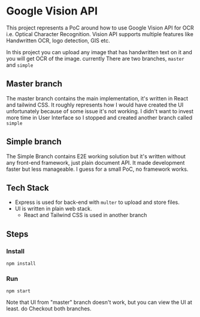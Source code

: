 # Google Vision API

This project represents a PoC around how to use Google Vision API for OCR
i.e. Optical Character Recognition. Vision API supports multiple features
like Handwritten OCR, logo detection, GIS etc.

In this project you can upload any image that has handwritten text on it
and you will get OCR of the image. currently There are two branches, `master`
and `simple`

## Master branch

The master branch contains the main implementation, it's written in React
and tailwind CSS. It roughly represents how I would have created the UI
unfortunately because of some issue it's not working. I didn't want to
invest more time in User Interface so I stopped and created another branch
called `simple`

## Simple branch

The Simple Branch contains E2E working solution but it's written without any
front-end framework, just plain document API. It made development faster but
less manageable. I guess for a small PoC, no framework works.

## Tech Stack

-   Express is used for back-end with `multer` to upload and store files.
-   UI is written in plain web stack.
    -   React and Tailwind CSS is used in another branch

## Steps

### Install

```
npm install
```

### Run

```
npm start
```

Note that UI from "master" branch doesn't work, but you can view the UI at least. do Checkout both branches.
